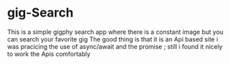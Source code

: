 # gig-Search 
This is a simple gigphy search app where there is a constant image but you can search your favorite gig 
The good thing is that it is an Api based site 
i was pracicing the use of async/await and the promise ;
still i found it nicely to work the Apis comfortably
